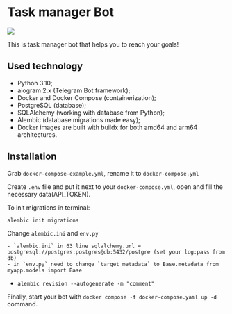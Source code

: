 # Task manager Bot

 <a href="https://t.me/mixa000012"><img src="https://img.shields.io/badge/Telegram-💣%20@mixa000012"></a>  

This is task manager bot that helps you to reach your goals!


## Used technology
* Python 3.10;
* aiogram 2.x (Telegram Bot framework);
* Docker and Docker Compose (containerization);
* PostgreSQL (database);
* SQLAlchemy (working with database from Python);
* Alembic (database migrations made easy);
* Docker images are built with buildx for both amd64 and arm64 architectures.

## Installation

Grab `docker-compose-example.yml`, rename it to `docker-compose.yml`

Create `.env` file and put it next to your `docker-compose.yml`, open 
and fill the necessary data(API_TOKEN). 

To init migrations in terminal:

```
alembic init migrations
```

Change `alembic.ini` and `env.py`
```
- `alembic.ini` in 63 line sqlalchemy.url = postgresql://postgres:postgres@db:5432/postgre (set your log:pass from db)
- in `env.py` need to change `target_metadata` to Base.metadata from myapp.models import Base
```

-  ```alembic revision --autogenerate -m "comment"```

Finally, start your bot with `docker compose -f docker-compose.yaml up -d` command.
